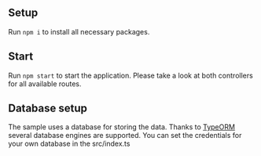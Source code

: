 ## Setup

Run `npm i` to install all necessary packages.

## Start

Run `npm start` to start the application. 
Please take a look at both controllers for all available routes.


## Database setup

The sample uses a database for storing the data. 
Thanks to [TypeORM](https://github.com/typeorm/typeorm) several database engines are supported. 
You can set the credentials for your own database in the src/index.ts 

